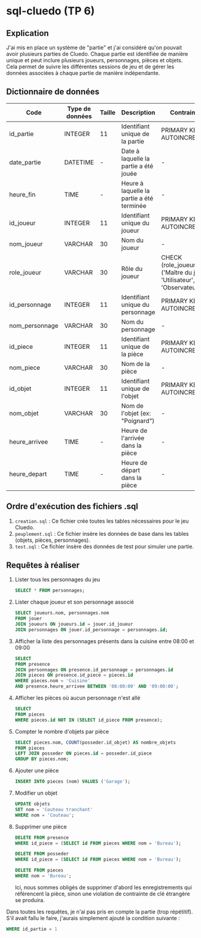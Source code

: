 # sql-cluedo (TP 6)

## Explication

J'ai mis en place un système de "partie" et j'ai considéré qu'on pouvait avoir plusieurs parties de Cluedo. Chaque partie est identifiée de manière unique et peut inclure plusieurs joueurs, personnages, pièces et objets. Cela permet de suivre les différentes sessions de jeu et de gérer les données associées à chaque partie de manière indépendante.

## Dictionnaire de données

| Code  | Type de données | Taille | Description | Contraintes
| ----------------- | --------------- | -- | -------------------------------------- | ----- |
| id_partie         | INTEGER         | 11 | Identifiant unique de la partie | PRIMARY KEY, AUTOINCREMENT |
| date_partie       | DATETIME            | - | Date à laquelle la partie a été jouée | - |
| heure_fin       | TIME            | - | Heure à laquelle la partie a été terminée | - |
| id_joueur       | INTEGER            | 11 | Identifiant unique du joueur | PRIMARY KEY, AUTOINCREMENT |
| nom_joueur       | VARCHAR            | 30 | Nom du joueur | - |
| role_joueur       | VARCHAR            | 30 | Rôle du joueur | CHECK (role_joueur IN ('Maître du jeu', 'Utilisateur', 'Observateur')) |
| id_personnage       | INTEGER            | 11 | Identifiant unique du personnage | PRIMARY KEY, AUTOINCREMENT |
| nom_personnage       | VARCHAR            | 30 | Nom du personnage | - |
| id_piece       | INTEGER            | 11 | Identifiant unique de la pièce | PRIMARY KEY, AUTOINCREMENT |
| nom_piece       | VARCHAR            | 30 | Nom de la pièce | - |
| id_objet       | INTEGER            | 11 | Identifiant unique de l'objet | PRIMARY KEY, AUTOINCREMENT |
| nom_objet       | VARCHAR            | 30 | Nom de l'objet (ex: "Poignard") | - |
| heure_arrivee       | TIME            | - | Heure de l'arrivée dans la pièce | - |
| heure_depart       | TIME            | - | Heure de départ dans la pièce | - |

## Ordre d'exécution des fichiers .sql

1. `creation.sql` : Ce fichier crée toutes les tables nécessaires pour le jeu Cluedo.
2. `peuplement.sql` : Ce fichier insère les données de base dans les tables (objets, pièces, personnages).
3. `test.sql` : Ce fichier insère des données de test pour simuler une partie.

## Requêtes à réaliser

1. Lister tous les personnages du jeu
     
    ```sql
    SELECT * FROM personnages;
    ```

2. Lister chaque joueur et son personnage associé

    ```sql
    SELECT joueurs.nom, personnages.nom 
    FROM jouer
    JOIN joueurs ON joueurs.id = jouer.id_joueur
    JOIN personnages ON jouer.id_personnage = personnages.id;
    ```

3. Afficher la liste des personnages présents dans la cuisine entre 08:00 et 09:00

    ```sql
    SELECT
    FROM presence
    JOIN personnages ON presence.id_personnage = personnages.id
    JOIN pieces ON presence.id_piece = pieces.id
    WHERE pieces.nom = 'Cuisine'
    AND presence.heure_arrivee BETWEEN '08:00:00' AND '09:00:00';
    ```

4. Afficher les pièces où aucun personnage n'est allé

    ```sql
    SELECT 
    FROM pieces
    WHERE pieces.id NOT IN (SELECT id_piece FROM presence);
    ```

5. Compter le nombre d'objets par pièce

    ```sql
    SELECT pieces.nom, COUNT(posseder.id_objet) AS nombre_objets
    FROM pieces
    LEFT JOIN posseder ON pieces.id = posseder.id_piece
    GROUP BY pieces.nom;
    ```

6. Ajouter une pièce

    ```sql
    INSERT INTO pieces (nom) VALUES ('Garage');
    ```

7. Modifier un objet

    ```sql
    UPDATE objets
    SET nom = 'Couteau tranchant'
    WHERE nom = 'Couteau';
    ```

8. Supprimer une pièce

    ```sql
    DELETE FROM presence
    WHERE id_piece = (SELECT id FROM pieces WHERE nom = 'Bureau');

    DELETE FROM posseder
    WHERE id_piece = (SELECT id FROM pieces WHERE nom = 'Bureau');

    DELETE FROM pieces
    WHERE nom = 'Bureau';
    ```
    Ici, nous sommes obligés de supprimer d'abord les enregistrements qui référencent la pièce, sinon une violation de contrainte de clé étrangère se produira.
    
Dans toutes les requêtes, je n'ai pas pris en compte la partie (trop répétitif). S'il avait fallu le faire, j'aurais simplement ajouté la condition suivante :
```sql
WHERE id_partie = 1
```